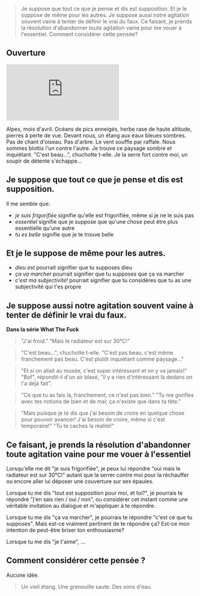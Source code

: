 > Je suppose que tout ce que je pense et dis est supposition.
> Et je le suppose de même pour les autres. 
> Je suppose aussi notre agitation souvent vaine à tenter de définir le vrai du faux.
> Ce faisant, je prends la résolution d'abandonner toute agitation vaine pour me vouer à l'essentiel.
> Comment considérer cette pensée? 

## Ouverture

![montagne](http://www.vieillegrille.fr/show_image.php?id=816)

Alpes, mois d'avril. Océans de pics enneigés, herbe rase de haute altitude, pierres à perte de vue. Devant nous, un étang aux eaux bleues sombres. Pas de chant d'oiseau. Pas d'arbre. Le vent souffle par raffale. Nous sommes blottis l'un contre l'autre. Je trouve ce paysage sombre et inquiétant. "C'est beau...", chuchotte t-elle. Je la serre fort contre moi, un soupir de détente s'échappe... 

## Je suppose que tout ce que je pense et dis est supposition. 

Il me semble que: 
* *je suis frigorifiée* signifie qu'elle est frigorifiée, même si je ne le suis pas 
* *essentiel* signifie que je suppose que qu'une chose peut être plus essentielle qu'une autre
* *tu es belle* signifie que je te trouve belle

## Et je le suppose de même pour les autres. 

* *dieu est* pourrait signifier que tu supposes dieu
* *ça va marcher* pourrait signifier que tu supposes que ça va marcher 
* *c'est ma subjectivité!* pourrait signifier que tu considères que tu as une subjectivité qui t'es propre

## Je suppose aussi notre agitation souvent vaine à tenter de définir le vrai du faux.

**Dans la série What The Fuck**

> "J'ai froid." "Mais le radiateur est sur 30°C!"

> "C'est beau...", chuchotte t-elle. "C'est pas beau, c'est même franchement pas beau. C'est plutôt inquiétant comme paysage..."

> "Et si on allait au musée, c'est super intéressant et on y va jamais!" "Bof", répondit-il d'un air blasé, "il y a rien d'intéressant là dedans on l'a déjà fait". 

> "Ce que tu as fais là, franchement, ce n'est pas bien." "Tu me gonfles avec tes notions de bien et de mal; ça n'existe que dans ta tête." 

> "Mais puisque je te dis que j'ai besoin de croire en quelque chose pour pouvoir avancer! J'ai besoin de croire, même si c'est temporaire!" "Tu te caches la réalité!"

## Ce faisant, je prends la résolution d'abandonner toute agitation vaine pour me vouer à l'essentiel

Lorsqu'elle me dit "je suis frigorifiée", je peux lui répondre "oui mais le radiateur est sur 30°C!" autant que la serrer contre moi pour la réchauffer ou encore aller lui déposer une couverture sur ses épaules.

Lorsque tu me dis "tout est supposition pour moi, et toi?", je pourrais te répondre "j'en sais rien / oui / non", ou considérer cet instant comme une véritable invitation au dialogue et m'appliquer à te répondre. 

Lorsque tu me dis "ça va marcher", je pourrais te répondre "c'est ce que tu supposes". Mais est-ce vraiment pertinent de te répondre ça? Est-ce mon intention de peut-être briser ton enthousiasme?

Lorsque tu me dis "je t'aime", ...

## Comment considérer cette pensée ? 

Aucune idée. 

> Un vieil étang. Une grenouille saute. Des sons d'eau.
